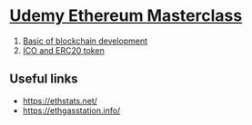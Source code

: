 # [Udemy Ethereum Masterclass](https://www.udemy.com/ethereum-masterclass/)


1. [Basic of blockchain development](Basics-of-blockchain-development.md)
2. [ICO and ERC20 token](ICO-and-ERC20.md)

## Useful links
- https://ethstats.net/
- https://ethgasstation.info/
